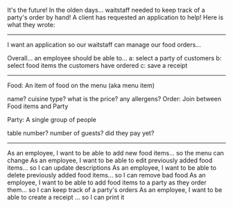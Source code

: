 It's the future! In the olden days... waitstaff needed to keep track of a party's order by hand!
A client has requested an application to help!
Here is what they wrote:

-----------

I want an application so our waitstaff can manage our food orders...

Overall... an employee should be able to...
  a: select a party of customers
  b: select food items the customers have ordered
  c: save a receipt

 -----------

Food: An item of food on the menu (aka menu item)

name?
cuisine type?
what is the price?
any allergens?
Order: Join between Food items and Party

Party: A single group of people

table number?
number of guests?
did they pay yet?

 -----------

As an employee, I want to be able to add new food items... so the menu can change
As an employee, I want to be able to edit previously added food items... so I can update descriptions
As an employee, I want to be able to delete previously added food items... so I can remove bad food
As an employee, I want to be able to add food items to a party as they order them... so I can keep track of a party's orders
As an employee, I want to be able to create a receipt ... so I can print it